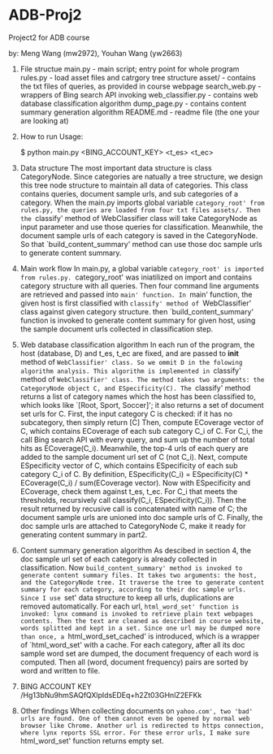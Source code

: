 # ADB-Proj2
Project2 for ADB course

by: Meng Wang (mw2972), Youhan Wang (yw2663)

1. File structue
    main.py - main script; entry point for whole program
    rules.py - load asset files and catrgory tree structure
    asset/ - contains the txt files of queries, as provided in course webpage
    search_web.py - wrappers of Bing search API invoking
    web_classifier.py - contains web database classification algorithm
    dump_page.py - contains content summary generation algorithm
    README.md - readme file (the one your are looking at)

2. How to run
    Usage:

    $ python main.py <BING_ACCOUNT_KEY> <t_es> <t_ec> <host>

2. Data structure
    The most important data structure is class CategoryNode. Since categories are natually a tree structure, we design this tree node structure to maintain all data of categories. This class contains queries, document sample urls, and sub categories of a category. When the main.py imports global variable `category_root' from rules.py, the queries are loaded from four txt files assets/. Then the `classify' method of WebClassifier class will take CategoryNode as input parameter and use those queries for classification. Meanwhile, the document sample urls of each category is saved in the CategoryNode. So that `build_content_summary' method can use those doc sample urls to generate content summary.

3. Main work flow
    In main.py, a global variable `category_root' is imported from rules.py. `category_root' was iniatilized on import and contains category structure with all queries. Then four command line arguments are retrieved and passed into `main' function. In `main' function, the given host is first classified with `classify' method of `WebClassifier' class against given category structure. then `build_content_summary' function is invoked to generate content summary for given host, using the sample document urls collected in classification step.

4. Web database classification algorithm
    In each run of the program, the host (database, D) and t_es, t_ec are fixed, and are passed to __init__ method of `WebClassifier' class. So we ommit D in the folowing algorithm analysis.
    This algorithm is implemented in `classify' method of `WebClassifier' class. The method takes two arguments: the CategoryNode object C, and ESpecificity(C). The `classify' method returns a list of category names which the host has been classified to, which looks like `[Root, Sport, Soccer]'; it also returns a set of document set urls for C.
    First, the input category C is checked: if it has no subcategory, then simply return [C]
    Then, compute ECoverage vector of C, which contains ECoverage of each sub category C_i of C. For C_i, the call Bing search API with every query, and sum up the number of total hits as ECoverage(C_i). Meanwhile, the top-4 urls of each query are added to the sample document url set of C (not C_i).
    Next, compute ESpecificity vector of C, which contains ESpecificity of each sub category C_i of C. By definition, ESpecificity(C_i) = ESpecificity(C) * ECoverage(C_i) / sum(ECoverage vector).
    Now with ESpecificity and ECoverage, check them against t_es, t_ec. For C_i that meets the thresholds, recursively call classify(C_i, ESpecificity(C_i)). Then the result returned by recusive call is concatenated with name of C; the document sample urls are unioned into doc sample urls of C.
    Finally, the doc sample urls are attached to CategoryNode C, make it ready for generating content summary in part2.

5. Content summary generation algorithm
    As descibed in section 4, the doc sample url set of each category is already collected in classification. Now `build_content_summary' method is invoked to generate content summary files. It takes two arguments: the host, and the CategoryNode tree. It traverse the tree to generate content summary for each category, according to their doc sample urls. Since I use `set' data structure to keep all urls, duplications are removed automatically.
    For each url, `html_word_set' function is invoked: lynx command is invoked to retrieve plain text webpages contents. Then the text are cleaned as described in course website, words splitted and kept in a set. Since one url may be dumped more than once, a `html_word_set_cached' is introduced, which is a wrapper of `html_word_set' with a cache.
    For each category, after all its doc sample word set are dumped, the document frequency of each word is computed. Then all (word, document frequency) pairs are sorted by word and written to file.

6. BING ACCOUNT KEY
    /Hg13bNu9hmSAQfQXlpIdsEDEq+h2Zt03GHnlZ2EFKk

7. Other findings
    When collecting documents on `yahoo.com', two 'bad' urls are found. One of them cannot even be opened by normal web browser like Chrome. Another url is redirected to https connection, where lynx reports SSL error. For these error urls, I make sure `html_word_set' function returns empty set.
